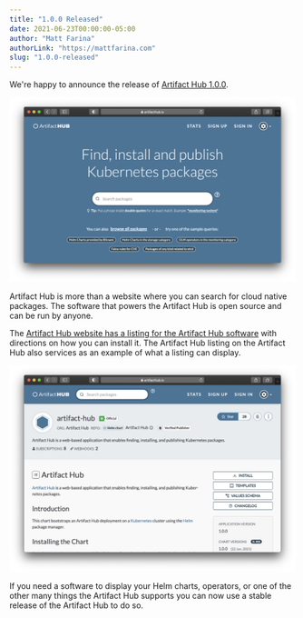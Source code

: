 ```yaml
---
title: "1.0.0 Released"
date: 2021-06-23T00:00:00-05:00
author: "Matt Farina"
authorLink: "https://mattfarina.com"
slug: "1.0.0-released"
---
```


We're happy to announce the release of [Artifact Hub 1.0.0](https://github.com/artifacthub/hub/releases/tag/v1.0.0).

![Artifact Hub](ah.png)

Artifact Hub is more than a website where you can search for cloud native packages. The software that powers the Artifact Hub is open source and can be run by anyone.<!--more-->

The [Artifact Hub website has a listing for the Artifact Hub software](https://artifacthub.io/packages/helm/artifact-hub/artifact-hub) with directions on how you can install it. The Artifact Hub listing on the Artifact Hub also services as an example of what a listing can display.

[![Artifact Hub](ah-on-ah.png)](https://artifacthub.io/packages/helm/artifact-hub/artifact-hub)

If you need a software to display your Helm charts, operators, or one of the other many things the Artifact Hub supports you can now use a stable release of the Artifact Hub to do so.
